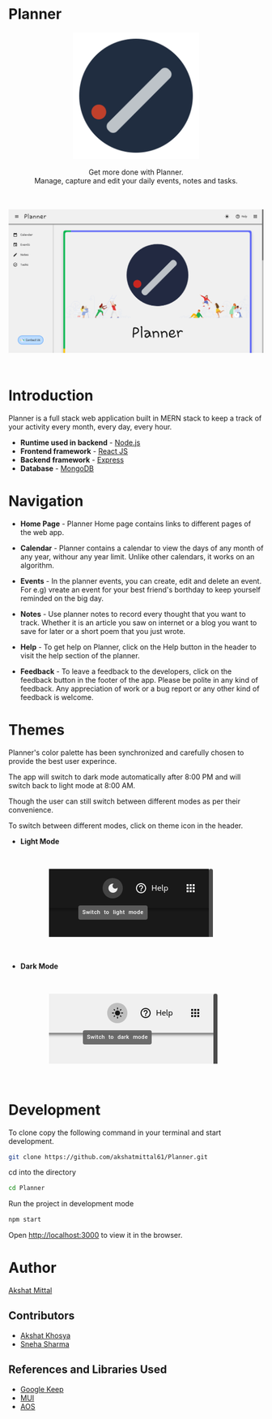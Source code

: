 # Planner

<p align="center">
<img src="./public/images/favicon.png" alt="Planner" width="250" height="250" />
</p>
<p align="center">
Get more done with Planner. 
<br />
Manage, capture and edit your daily events, notes and tasks.
</p>
<p style="margin: 3rem 0 4rem 0;">
<img src="./src/images/PlannerNav/0.png" alt="Planner Home Screen" />
</p>

# Introduction

Planner is a full stack web application built in MERN stack to keep a track of your activity every month, every day, every hour.

-   **Runtime used in backend** - [Node.js](https://nodejs.org/)
-   **Frontend framework** - [React JS](https://reactjs.org/)
-   **Backend framework** - [Express](https://expressjs.com/)
-   **Database** - [MongoDB](https://www.mongodb.com/)

# Navigation

-   **Home Page** - Planner Home page contains links to different pages of the web app.

-   **Calendar** - Planner contains a calendar to view the days of any month of any year, withour any year limit. Unlike other calendars, it works on an algorithm.

-   **Events** - In the planner events, you can create, edit and delete an event. For e.g) vreate an event for your best friend's borthday to keep yourself reminded on the big day.

-   **Notes** - Use planner notes to record every thought that you want to track. Whether it is an article you saw on internet or a blog you want to save for later or a short poem that you just wrote.

-   **Help** - To get help on Planner, click on the Help button in the header to visit the help section of the planner.

-   **Feedback** - To leave a feedback to the developers, click on the feedback button in the footer of the app. Please be polite in any kind of feedback. Any appreciation of work or a bug report or any other kind of feedback is welcome.

# Themes

Planner's color palette has been synchronized and carefully chosen to provide the best user experince.

The app will switch to dark mode automatically after 8:00 PM and will switch back to light mode at 8:00 AM.

Though the user can still switch between different modes as per their convenience.

To switch between different modes, click on theme icon in the header.

-   **Light Mode**

<img src="./src/images/PlannerNav/2b.png" alt="Dark Mode" style="margin: 2rem 5rem" />

-   **Dark Mode**

<img src="./src/images/PlannerNav/2a.png" alt="Light Mode" style="margin: 2rem 5rem" />

# Development

To clone copy the following command in your terminal and start development.

```sh
git clone https://github.com/akshatmittal61/Planner.git
```

cd into the directory

```sh
cd Planner
```

Run the project in development mode

```sh
npm start
```

Open [http://localhost:3000](http://localhost:3000) to view it in the browser.

# Author

[Akshat Mittal](https://akshatmittal61.github.io/portfolio)

## Contributors

-   [Akshat Khosya](https://github.com/akshat-khosya)
-   [Sneha Sharma](https://github.com/snehasharma1111)

## References and Libraries Used

-   [Google Keep](https://keep.google.com)
-   [MUI](https://mui.com/)
-   [AOS](https://github.com/michalsnik/aos)
